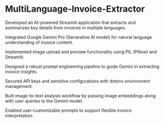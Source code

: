 # MultiLanguage-Invoice-Extractor

Developed an AI-powered Streamlit application that extracts and summarizes key details from invoices in multiple languages.

Integrated Google Gemini Pro (Generative AI model) for natural language understanding of invoice content.

Implemented image upload and preview functionality using PIL (Pillow) and Streamlit.

Designed a robust prompt engineering pipeline to guide Gemini in extracting invoice insights.

Secured API keys and sensitive configurations with dotenv environment management.

Built image-to-text analysis workflow by passing image embeddings along with user queries to the Gemini model.

Enabled user-customizable prompts to support flexible invoice interpretation.


